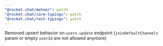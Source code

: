 ```yaml
---
"@rocket.chat/meteor": patch
"@rocket.chat/core-typings": patch
"@rocket.chat/rest-typings": patch
---
```


Removed upsert behavior on `users.update` endpoint (`joinDefaultChannels` param or empty `userId` are not allowed anymore)
